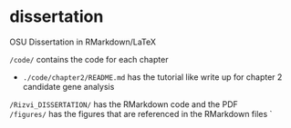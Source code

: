 # dissertation
OSU Dissertation in RMarkdown/LaTeX  

`/code/` contains the code for each chapter  
  * `./code/chapter2/README.md` has the tutorial like write up for chapter 2 candidate gene analysis     
 
`/Rizvi_DISSERTATION/` has the RMarkdown code and the PDF  
`/figures/` has the figures that are referenced in the RMarkdown files
`
